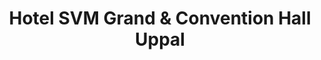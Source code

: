 ---
title: "Hotel SVM Grand & Convention Hall Uppal"
url: /uppal-hyderabad/hotel-svm-grand-und-convention-hall-uppal/
shop: Einkaufszentrum
---